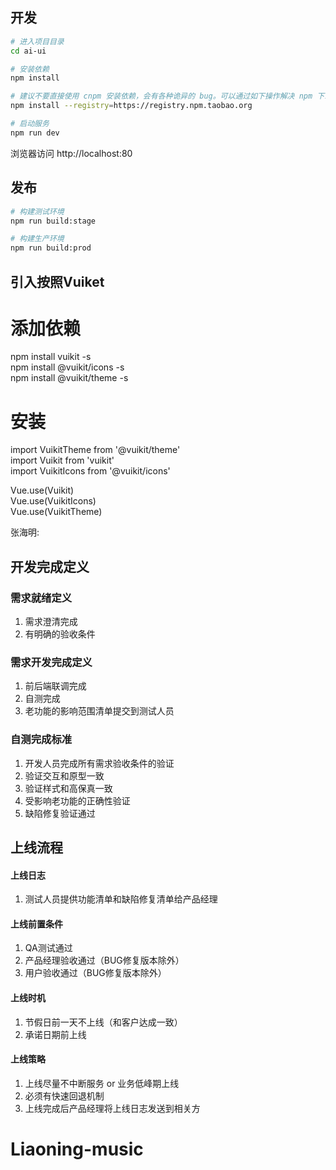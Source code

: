 ## 开发

```bash
# 进入项目目录
cd ai-ui

# 安装依赖
npm install

# 建议不要直接使用 cnpm 安装依赖，会有各种诡异的 bug。可以通过如下操作解决 npm 下载速度慢的问题
npm install --registry=https://registry.npm.taobao.org

# 启动服务
npm run dev
```

浏览器访问 http://localhost:80

## 发布

```bash
# 构建测试环境
npm run build:stage

# 构建生产环境
npm run build:prod
```

## 引入按照Vuiket
# 添加依赖
npm install vuikit -s  
npm install @vuikit/icons -s  
npm install @vuikit/theme -s  
# 安装
import VuikitTheme from '@vuikit/theme'  
import Vuikit from 'vuikit'  
import VuikitIcons from '@vuikit/icons'  

Vue.use(Vuikit)  
Vue.use(VuikitIcons)  
Vue.use(VuikitTheme)  




张海明:
## 开发完成定义

### 需求就绪定义
1. 需求澄清完成
2. 有明确的验收条件

### 需求开发完成定义
1. 前后端联调完成
2. 自测完成
3. 老功能的影响范围清单提交到测试人员

### 自测完成标准
1. 开发人员完成所有需求验收条件的验证
2. 验证交互和原型一致
3. 验证样式和高保真一致
4. 受影响老功能的正确性验证
5. 缺陷修复验证通过


## 上线流程
#### 上线日志
1. 测试人员提供功能清单和缺陷修复清单给产品经理

#### 上线前置条件
1. QA测试通过
2. 产品经理验收通过（BUG修复版本除外）
3. 用户验收通过（BUG修复版本除外）

#### 上线时机
1. 节假日前一天不上线（和客户达成一致）
2. 承诺日期前上线

#### 上线策略
1. 上线尽量不中断服务 or 业务低峰期上线
2. 必须有快速回退机制
3. 上线完成后产品经理将上线日志发送到相关方



# Liaoning-music

